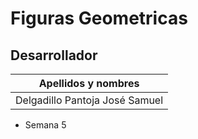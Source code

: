 # Figuras Geometricas
## Desarrollador
| Apellidos y nombres |
| --- |
|  Delgadillo Pantoja José Samuel  |
- Semana 5
